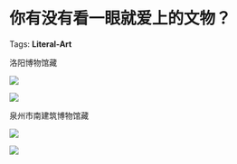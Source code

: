 # 你有没有看一眼就爱上的文物？

Tags: **Literal-Art**

洛阳博物馆藏

![](https://pic1.zhimg.com/50/v2-80f5ba63952c936b3bb27201ab0f99f4_hd.jpg?source=1940ef5c)  


![](https://pic1.zhimg.com/50/v2-4dbecd365d18e658257f68d93008f93f_hd.jpg?source=1940ef5c)  


  


泉州市南建筑博物馆藏

  


![](https://pic2.zhimg.com/50/v2-281f39c34eceb91ffecda6495b82995a_hd.jpg?source=1940ef5c)  


![](https://pic4.zhimg.com/50/v2-7e1e7d27d5c99d338efe0310a19e49b2_hd.jpg?source=1940ef5c)

